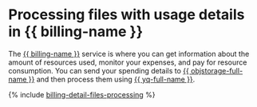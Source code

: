 # Processing files with usage details in {{ billing-name }}

The [{{ billing-name }}](../../billing/index.yaml) service is where you can get information about the amount of resources used, monitor your expenses, and pay for resource consumption. You can send your spending details to [{{ objstorage-full-name }}](../../storage/index.yaml) and then process them using [{{ yq-full-name }}](../../query/index.yaml).

{% include [billing-detail-files-processing](../../_tutorials/dataplatform/billing-detail-files-processing.md) %}
